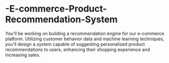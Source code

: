 # -E-commerce-Product-Recommendation-System
You'll be working on building a recommendation engine for our e-commerce platform. Utilizing customer behavior data and machine learning techniques, you'll design a system capable of suggesting personalized product recommendations to users, enhancing their shopping experience and increasing sales.
